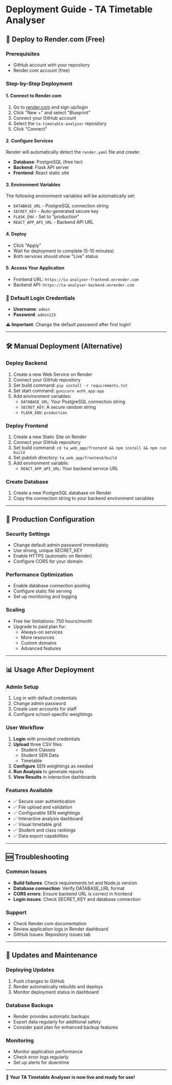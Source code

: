 # Deployment Guide - TA Timetable Analyser

## 🚀 Deploy to Render.com (Free)

### Prerequisites
- GitHub account with your repository
- Render.com account (free)

### Step-by-Step Deployment

#### 1. **Connect to Render.com**
1. Go to [render.com](https://render.com) and sign up/login
2. Click "New +" and select "Blueprint"
3. Connect your GitHub account
4. Select the `ta-timetable-analyser` repository
5. Click "Connect"

#### 2. **Configure Services**
Render will automatically detect the `render.yaml` file and create:
- **Database**: PostgreSQL (free tier)
- **Backend**: Flask API server
- **Frontend**: React static site

#### 3. **Environment Variables**
The following environment variables will be automatically set:
- `DATABASE_URL` - PostgreSQL connection string
- `SECRET_KEY` - Auto-generated secure key
- `FLASK_ENV` - Set to "production"
- `REACT_APP_API_URL` - Backend API URL

#### 4. **Deploy**
- Click "Apply"
- Wait for deployment to complete (5-10 minutes)
- Both services should show "Live" status

#### 5. **Access Your Application**
- Frontend URL: `https://ta-analyser-frontend.onrender.com`
- Backend API: `https://ta-analyser-backend.onrender.com`

### 🔐 Default Login Credentials
- **Username**: `admin`
- **Password**: `admin123`

**⚠️ Important**: Change the default password after first login!

---

## 🛠️ Manual Deployment (Alternative)

### Deploy Backend
1. Create a new Web Service on Render
2. Connect your GitHub repository
3. Set build command: `pip install -r requirements.txt`
4. Set start command: `gunicorn auth_app:app`
5. Add environment variables:
   - `DATABASE_URL`: Your PostgreSQL connection string
   - `SECRET_KEY`: A secure random string
   - `FLASK_ENV`: `production`

### Deploy Frontend
1. Create a new Static Site on Render
2. Connect your GitHub repository
3. Set build command: `cd ta_web_app/frontend && npm install && npm run build`
4. Set publish directory: `ta_web_app/frontend/build`
5. Add environment variable:
   - `REACT_APP_API_URL`: Your backend service URL

### Create Database
1. Create a new PostgreSQL database on Render
2. Copy the connection string to your backend environment variables

---

## 🔧 Production Configuration

### Security Settings
- Change default admin password immediately
- Use strong, unique SECRET_KEY
- Enable HTTPS (automatic on Render)
- Configure CORS for your domain

### Performance Optimization
- Enable database connection pooling
- Configure static file serving
- Set up monitoring and logging

### Scaling
- Free tier limitations: 750 hours/month
- Upgrade to paid plan for:
  - Always-on services
  - More resources
  - Custom domains
  - Advanced features

---

## 📊 Usage After Deployment

### Admin Setup
1. Log in with default credentials
2. Change admin password
3. Create user accounts for staff
4. Configure school-specific weightings

### User Workflow
1. **Login** with provided credentials
2. **Upload** three CSV files:
   - Student Classes
   - Student SEN Data
   - Timetable
3. **Configure** SEN weightings as needed
4. **Run Analysis** to generate reports
5. **View Results** in interactive dashboards

### Features Available
- ✅ Secure user authentication
- ✅ File upload and validation
- ✅ Configurable SEN weightings
- ✅ Interactive analysis dashboard
- ✅ Visual timetable grid
- ✅ Student and class rankings
- ✅ Data export capabilities

---

## 🆘 Troubleshooting

### Common Issues
- **Build failures**: Check requirements.txt and Node.js version
- **Database connection**: Verify DATABASE_URL format
- **CORS errors**: Ensure backend URL is correct in frontend
- **Login issues**: Check SECRET_KEY and database connection

### Support
- Check Render.com documentation
- Review application logs in Render dashboard
- GitHub Issues: Repository issues tab

---

## 🔄 Updates and Maintenance

### Deploying Updates
1. Push changes to GitHub
2. Render automatically rebuilds and deploys
3. Monitor deployment status in dashboard

### Database Backups
- Render provides automatic backups
- Export data regularly for additional safety
- Consider paid plan for enhanced backup features

### Monitoring
- Monitor application performance
- Check error logs regularly
- Set up alerts for downtime

---

**🎉 Your TA Timetable Analyser is now live and ready for use!**